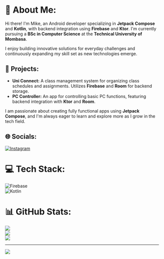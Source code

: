 # 💫 About Me:
Hi there! I'm Mike, an Android developer specializing in **Jetpack Compose** and **Kotlin**, with backend integration using **Firebase** and **Ktor**. I'm currently pursuing a **BSc in Computer Science** at the **Technical University of Mombasa**.  

I enjoy building innovative solutions for everyday challenges and continuously expanding my skill set as new technologies emerge.

## 🌟 Projects:
- **Uni Connect:** A class management system for organizing class schedules and assignments. Utilizes **Firebase** and **Room** for backend storage.  
- **PC Controller:** An app for controlling basic PC functions, featuring backend integration with **Ktor** and **Room**.  

I am passionate about creating fully functional apps using **Jetpack Compose**, and I'm always eager to learn and explore more as I grow in the tech field.

## 🌐 Socials:
[![Instagram](https://img.shields.io/badge/Instagram-%23E4405F.svg?logo=Instagram&logoColor=white)](https://instagram.com/mikesplore)  

# 💻 Tech Stack:
![Firebase](https://img.shields.io/badge/firebase-a08021?style=for-the-badge&logo=firebase&logoColor=ffcd34)  
![Kotlin](https://img.shields.io/badge/kotlin-%237F52FF.svg?style=for-the-badge&logo=kotlin&logoColor=white)  

# 📊 GitHub Stats:
![](https://github-readme-stats.vercel.app/api?username=mikesplore&theme=dark&hide_border=false&include_all_commits=false&count_private=false)<br/>
![](https://github-readme-streak-stats.herokuapp.com/?user=mikesplore&theme=dark&hide_border=false)<br/>
![](https://github-readme-stats.vercel.app/api/top-langs/?username=mikesplore&theme=dark&hide_border=false&include_all_commits=false&count_private=false&layout=compact)

---
[![](https://visitcount.itsvg.in/api?id=mikesplore&icon=0&color=0)](https://visitcount.itsvg.in)
